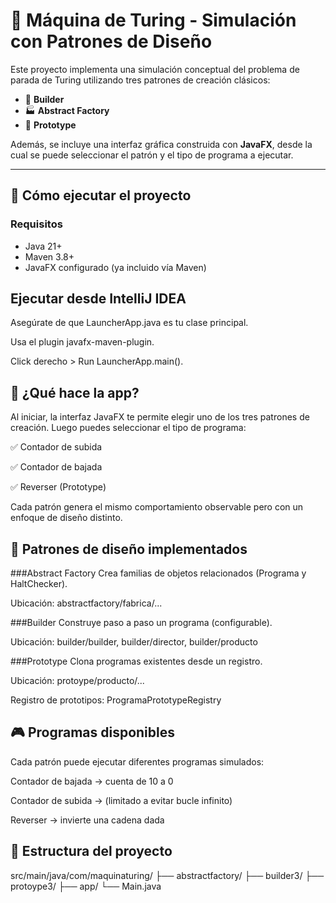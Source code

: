 # 🧠 Máquina de Turing - Simulación con Patrones de Diseño

Este proyecto implementa una simulación conceptual del problema de parada de Turing utilizando tres patrones de creación clásicos:

- 🧱 **Builder**
- 🏭 **Abstract Factory**
- 🧬 **Prototype**

Además, se incluye una interfaz gráfica construida con **JavaFX**, desde la cual se puede seleccionar el patrón y el tipo de programa a ejecutar.

---

## 🚀 Cómo ejecutar el proyecto

### Requisitos

- Java 21+
- Maven 3.8+
- JavaFX configurado (ya incluido vía Maven)

## Ejecutar desde IntelliJ IDEA
Asegúrate de que LauncherApp.java es tu clase principal.

Usa el plugin javafx-maven-plugin.

Click derecho > Run LauncherApp.main().

## 🧩 ¿Qué hace la app?
Al iniciar, la interfaz JavaFX te permite elegir uno de los tres patrones de creación. Luego puedes seleccionar el tipo de programa:

✅ Contador de subida

✅ Contador de bajada

✅ Reverser (Prototype)

Cada patrón genera el mismo comportamiento observable pero con un enfoque de diseño distinto.

## 🧠 Patrones de diseño implementados
###Abstract Factory
Crea familias de objetos relacionados (Programa y HaltChecker).

Ubicación: abstractfactory/fabrica/...

###Builder
Construye paso a paso un programa (configurable).

Ubicación: builder/builder, builder/director, builder/producto

###Prototype
Clona programas existentes desde un registro.

Ubicación: protoype/producto/...

Registro de prototipos: ProgramaPrototypeRegistry

## 🎮 Programas disponibles
Cada patrón puede ejecutar diferentes programas simulados:

Contador de bajada → cuenta de 10 a 0

Contador de subida → (limitado a evitar bucle infinito)

Reverser → invierte una cadena dada

## 📁 Estructura del proyecto

src/main/java/com/maquinaturing/
├── abstractfactory/
├── builder3/
├── protoype3/
├── app/
└── Main.java
